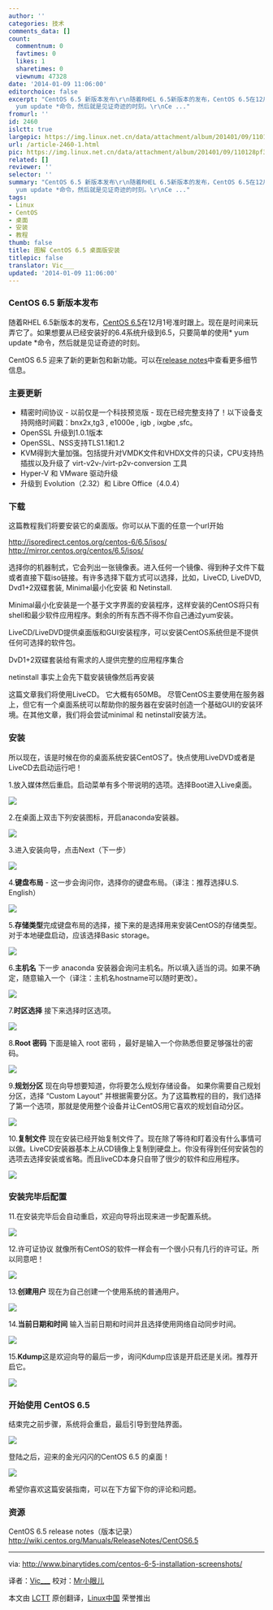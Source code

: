 ```yaml
---
author: ''
categories: 技术
comments_data: []
count:
  commentnum: 0
  favtimes: 0
  likes: 1
  sharetimes: 0
  viewnum: 47328
date: '2014-01-09 11:06:00'
editorchoice: false
excerpt: "CentOS 6.5 新版本发布\r\n随着RHEL 6.5新版本的发布，CentOS 6.5在12月1号准时跟上。现在是时间来玩弄它了。如果想要从已经安装好的6.4系统升级到6.5，只要简单的使用*
  yum update *命令，然后就是见证奇迹的时刻。\r\nCe ..."
fromurl: ''
id: 2460
islctt: true
largepic: https://img.linux.net.cn/data/attachment/album/201401/09/110128pf3udepq7ye9euff.png
url: /article-2460-1.html
pic: https://img.linux.net.cn/data/attachment/album/201401/09/110128pf3udepq7ye9euff.png.thumb.jpg
related: []
reviewer: ''
selector: ''
summary: "CentOS 6.5 新版本发布\r\n随着RHEL 6.5新版本的发布，CentOS 6.5在12月1号准时跟上。现在是时间来玩弄它了。如果想要从已经安装好的6.4系统升级到6.5，只要简单的使用*
  yum update *命令，然后就是见证奇迹的时刻。\r\nCe ..."
tags:
- Linux
- CentOS
- 桌面
- 安装
- 教程
thumb: false
title: 图解 CentOS 6.5 桌面版安装
titlepic: false
translator: Vic___
updated: '2014-01-09 11:06:00'
---
```


### CentOS 6.5 新版本发布


随着RHEL 6.5新版本的发布，[CentOS 6.5](http://lists.centos.org/pipermail/centos-announce/2013-December/020032.html)在12月1号准时跟上。现在是时间来玩弄它了。如果想要从已经安装好的6.4系统升级到6.5，只要简单的使用\* yum update \*命令，然后就是见证奇迹的时刻。


CentOS 6.5 迎来了新的更新包和新功能。可以在[release notes](http://wiki.centos.org/Manuals/ReleaseNotes/CentOS6.5)中查看更多细节信息。


### 主要更新


* 精密时间协议 - 以前仅是一个科技预览版 - 现在已经完整支持了！以下设备支持网络时间戳：bnx2x,tg3 , e1000e , igb , ixgbe ,sfc。
* OpenSSL 升级到1.0.1版本
* OpenSSL、NSS支持TLS1.1和1.2
* KVM得到大量加强。包括提升对VMDK文件和VHDX文件的只读，CPU支持热插拔以及升级了 virt-v2v-/virt-p2v-conversion 工具
* Hyper-V 和 VMware 驱动升级
* 升级到 Evolution（2.32）和 Libre Office（4.0.4）


### 下载


这篇教程我们将要安装它的桌面版。你可以从下面的任意一个url开始


<http://isoredirect.centos.org/centos-6/6.5/isos/> <http://mirror.centos.org/centos/6.5/isos/>


选择你的机器制式，它会列出一张镜像表。进入任何一个镜像、得到种子文件下载或者直接下载iso链接。有许多选择下载方式可以选择，比如，LiveCD, LiveDVD, Dvd1+2双碟套装, Minimal最小化安装 和 Netinstall.


Minimal最小化安装是一个基于文字界面的安装程序，这样安装的CentOS将只有shell和最少软件应用程序。剩余的所有东西不得不你自己通过yum安装。


LiveCD/LiveDVD提供桌面版和GUI安装程序，可以安装CentOS系统但是不提供任何可选择的软件包。


DvD1+2双碟套装给有需求的人提供完整的应用程序集合


netinstall 事实上会先下载安装镜像然后再安装


这篇文章我们将使用LiveCD。 它大概有650MB。 尽管CentOS主要使用在服务器上，但它有一个桌面系统可以帮助你的服务器在安装时创造一个基础GUI的安装环境。在其他文章，我们将会尝试minimal 和 netinstall安装方法。


### 安装


所以现在，该是时候在你的桌面系统安装CentOS了。快点使用LiveDVD或者是LiveCD去启动运行吧！


1.放入媒体然后重启。启动菜单有多个带说明的选项。选择Boot进入Live桌面。


![](/data/attachment/album/201401/09/110128pf3udepq7ye9euff.png)


2.在桌面上双击下列安装图标，开启anaconda安装器。


![](/data/attachment/album/201401/09/110132vxxvuvv4xvvfuzdv.png)


3.进入安装向导，点击Next（下一步）


![](/data/attachment/album/201401/09/110135281n919hrjxh331h.png)


4.**键盘布局** - 这一步会询问你，选择你的键盘布局。（译注：推荐选择U.S. English）


![](/data/attachment/album/201401/09/110137wawb9ajjwfjfyj9j.png)


5.**存储类型**完成键盘布局的选择，接下来的是选择用来安装CentOS的存储类型。对于本地硬盘启动，应该选择Basic storage。


![](/data/attachment/album/201401/09/110139m0gpbhyc6ygdmmjo.png)


6.**主机名** 下一步 anaconda 安装器会询问主机名。所以填入适当的词。如果不确定，随意输入一个（译注：主机名hostname可以随时更改）。


![](/data/attachment/album/201401/09/110145ewpyqqqowq7n2zdm.png)


7.**时区选择** 接下来选择时区选项。


![](/data/attachment/album/201401/09/1101479ycqyduttycpadq7.png)


8.**Root 密码** 下面是输入 root 密码 ，最好是输入一个你熟悉但要足够强壮的密码。


![](/data/attachment/album/201401/09/110149k2kb8jrg83b85ho9.png)


9.**规划分区** 现在向导想要知道，你将要怎么规划存储设备。 如果你需要自己规划分区，选择 “Custom Layout” 并根据需要分区。为了这篇教程的目的，我们选择了第一个选项，那就是使用整个设备并让CentOS用它喜欢的规划自动分区。


![](/data/attachment/album/201401/09/110151zbgxwsrv3wxh3jiz.png)


10.**复制文件** 现在安装已经开始复制文件了。现在除了等待和盯着没有什么事情可以做。LiveCD安装器基本上从CD镜像上复制到硬盘上。你没有得到任何安装包的选项去选择安装或省略。而且liveCD本身只自带了很少的软件和应用程序。


![](/data/attachment/album/201401/09/110154om69bx6xfuc6rgrb.png)


### 安装完毕后配置


11.在安装完毕后会自动重启，欢迎向导将出现来进一步配置系统。


![](/data/attachment/album/201401/09/110157zgtlsf75dsgod75o.png)


12.许可证协议 就像所有CentOS的软件一样会有一个很小只有几行的许可证。所以同意吧！


![](/data/attachment/album/201401/09/110200ie1yenyyeeixyy1l.png)


13.**创建用户** 现在为自己创建一个使用系统的普通用户。


![](/data/attachment/album/201401/09/110202oxwzrflwggdbfzto.png)


14.**当前日期和时间** 输入当前日期和时间并且选择使用网络自动同步时间。


![](/data/attachment/album/201401/09/110205gdnpkm4pnxznkgqx.png)


15.**Kdump**这是欢迎向导的最后一步，询问Kdump应该是开启还是关闭。推荐开启它。


![](/data/attachment/album/201401/09/110208zh1hfgyh0gh1sqyh.png)


### 开始使用 CentOS 6.5


结束完之前步骤，系统将会重启，最后引导到登陆界面。


![](/data/attachment/album/201401/09/110212gez5u9eyo968xvgx.png)


登陆之后，迎来的金光闪闪的CentOS 6.5 的桌面！


![](/data/attachment/album/201401/09/110216kl7t77tp07l3077g.png)


希望你喜欢这篇安装指南，可以在下方留下你的评论和问题。


### 资源


CentOS 6.5 release notes（版本记录） <http://wiki.centos.org/Manuals/ReleaseNotes/CentOS6.5>




---


via: <http://www.binarytides.com/centos-6-5-installation-screenshots/>


译者：[Vic\_\_\_](http://blog.csdn.net/Vic___) 校对：[Mr小眼儿](http://blog.csdn.net/tinyeyeser)


本文由 [LCTT](https://github.com/LCTT/TranslateProject) 原创翻译，[Linux中国](http://linux.cn/) 荣誉推出